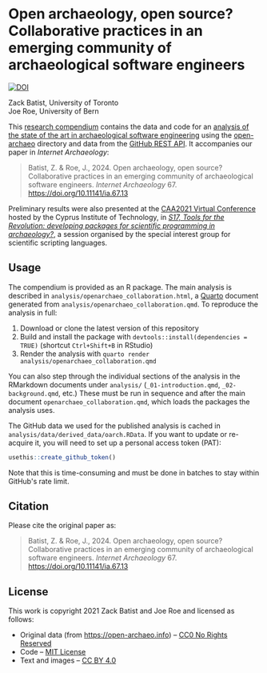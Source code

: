# Open archaeology, open source? Collaborative practices in an emerging community of archaeological software engineers

[![DOI](https://zenodo.org/badge/DOI/10.5281/zenodo.8393043.svg)](https://doi.org/10.5281/zenodo.8393043)

Zack Batist, University of Toronto  
Joe Roe, University of Bern  

This [research compendium](https://research-compendium.science/) contains the data and code for an [analysis of the state of the art in archaeological software engineering](https://intarch.ac.uk/journal/issue67/13/index.html) using the [open-archaeo](https://open-archaeo.info/) directory and data from the [GitHub REST API](https://docs.github.com/en/rest). 
It accompanies our paper in *Internet Archaeology*:

> Batist, Z. & Roe, J., 2024. Open archaeology, open source? Collaborative practices in an emerging community of archaeological software engineers. *Internet Archaeology* 67. <https://doi.org/10.11141/ia.67.13>

Preliminary results were also presented at the [CAA2021 Virtual Conference](https://2021.caaconference.org/) hosted by the Cyprus Institute of Technology, in *[S17, Tools for the Revolution: developing packages for scientific programming in archaeology?](https://sslarch.github.io/sessions/sessioni/)*, a session organised by the special interest group for scientific scripting languages.

## Usage

The compendium is provided as an R package.
The main analysis is described in `analysis/openarchaeo_collaboration.html`, a [Quarto](https://quarto.org/) document generated from `analysis/openarchaeo_collaboration.qmd`.
To reproduce the analysis in full:

1. Download or clone the latest version of this repository
2. Build and install the package with `devtools::install(dependencies = TRUE)` (shortcut `Ctrl+Shift+B` in RStudio)
3. Render the analysis with `quarto render analysis/openarchaeo_collaboration.qmd`

You can also step through the individual sections of the analysis in the RMarkdown documents under `analysis/` (`_01-introduction.qmd`, `_02-background.qmd`, etc.)
These must be run in sequence and after the main document `openarchaeo_collaboration.qmd`, which loads the packages the analysis uses.

The GitHub data we used for the published analysis is cached in `analysis/data/derived_data/oarch.RData`.
If you want to update or re-acquire it, you will need to set up a personal access token (PAT):

```r
usethis::create_github_token()
```

Note that this is time-consuming and must be done in batches to stay within GitHub's rate limit.

## Citation

Please cite the original paper as:

> Batist, Z. & Roe, J., 2024. Open archaeology, open source? Collaborative practices in an emerging community of archaeological software engineers. *Internet Archaeology* 67. <https://doi.org/10.11141/ia.67.13>

## License

This work is copyright 2021 Zack Batist and Joe Roe and licensed as follows:

* Original data (from <https://open-archaeo.info>) – [CC0 No Rights Reserved](https://creativecommons.org/public-domain/cc0/)
* Code – [MIT License](https://choosealicense.com/licenses/mit/)
* Text and images – [CC BY 4.0](https://creativecommons.org/licenses/by/4.0/)

